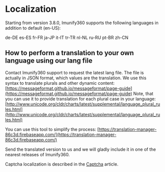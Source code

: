 # Localization


Starting from version 3.8.0, Imunify360 supports the following languages in addition to default (en-US):

de-DE
es-ES
fr-FR
ja-JP
it-IT
tr-TR
nl-NL
ru-RU
pt-BR
zh-CN

## How to perform a translation to your own language using our lang file



Contact Imunify360 support to request the latest lang file.
The file is actually in JSON format, which values are the translation.
We use this syntax to translate plurals and other dynamic content:
[https://messageformat.github.io/messageformat/page-guide](https://messageformat.github.io/messageformat/page-guide)
Note, that you can use it to provide translation for each plural case in your language:
[http://www.unicode.org/cldr/charts/latest/supplemental/language_plural_rules.html](http://www.unicode.org/cldr/charts/latest/supplemental/language_plural_rules.html)

You can use this tool to simplify the process: [https://translation-manager-86c3d.firebaseapp.com/](https://translation-manager-86c3d.firebaseapp.com/)

Send the translated version to us and we will gladly include it in one of the nearest releases of Imunify360.

Captcha localization is described in the [Captcha](/captcha/) article.


